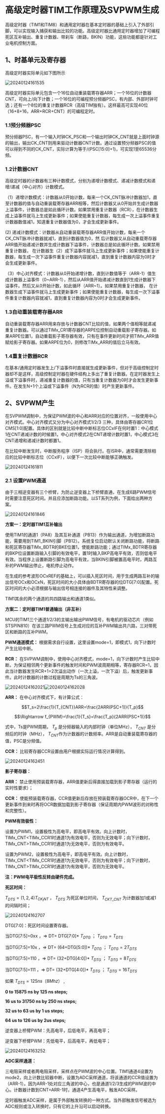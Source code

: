 # 高级定时器TIM工作原理及SVPWM生成

高级定时器（TIM1和TIM8）和通用定时器在基本定时器的基础上引入了外部引脚，可以实现输入捕获和输出比较的功能。高级定时器比通用定时器增加了可编程死区互补输出、重复计数器、带刹车（断路，BKIN）功能，这些功能都是针对工业电机控制方面。

## 1、时基单元及寄存器
高级定时器实际单元如下图所示

![20240124161535](https://cdn.jsdelivr.net/gh/xupengfeir/Notes-and-Articles/Image/20240124161535.png)

高级定时器实际单元包含一个16位自动重装载寄存器ARR；一个16位的计数器CNT，可向上/向下计数；一个16位的可编程预分频器PSC，有内部、外部时钟可选；还有一个8位的重复计数器RCR（高级TIM独有）。这样最高可实现40位（16+8+16，ARR+RCR+CNT）的可编程定时。

### 1.1预分频器PSC
预分频器PSC，有一个输入时钟CK_PSC和一个输出时钟CK_CNT就是上面时钟源的输出，输出CK_CNT则用来驱动计数器CNT计数。通过设置预分频器PSC的值可以得到不同的CK_CNT，实际计算为等于/(PSC[15:0]+1)，可实现1至65536分频。

### 1.2计数器CNT
高级定时器的计数器有三种计数模式，分别为递增计数模式、递减计数模式和递增/递减（中心对齐）计数模式。

（1）递增计数模式：计数器从0开始计数，每来一个CK_CNT脉冲计数器加1，直至计数器的值与自动重装载寄存器ARR相等，然后计数器又从0开始并生成计数器上溢事件，计数器总是如此循环计数。如果禁用重复计数器（RCR），在计数器生成上溢事件就马上生成更新事件；如果使能重复计数器，每生成一次上溢事件重复计数器数值减1，知道重复计数器值为0，才会生成更新事件。

(2) 递减计数模式：计数器从自动重装载寄存器ARR值开始计数，每来一个CK_CNT脉冲计数器就减1，直到计数器值为0，然 后计数器又从自动重载寄存器ARR值开始递减计数并生成计数器下溢事件，计数器总是如此循环计数。如果禁用重复计数器， 在计数器生（2）成下溢事件就马上生成更新事件；如果使能重复计数器，每生成一次下溢事件重复计数器内容就减1，直到重复计数器内容为0时才会生成更新事件。

（3）中心对齐模式：计数器从0开始递增计数，直到计数值等于（ARR-1）值生成计数器上溢事件（0~ARR-1），然后从ARR值开始递减计数直到1生成计数器下溢事件。然后又从0开始计数，如此循环（ARR~1）。如果禁用重复计数器， 在计数器生成下溢事件就马上生成更新事件；如果使能重复计数器，每生成一次下溢事件重复计数器内容就减1，直到重复计数器内容为0时才会生成更新事件。

### 1.3自动重装载寄存器ARR

自动重装载寄存器ARR用来存放与计数器CNT比较的值，如果两个值相等就递减重复计数器。可以通过TIMx_CR1寄存器的ARPE位控制自动重载影子寄存器。如果ARPE位置1，自动重载影子寄存器有效，只有在事件更新时间才把TIMx_ARR值赋给影子寄存器。如果ARPE位为0，则修改TIMx_ARR的值后立马有效。
### 1.4重复计数器RCR

在基本/通用定时器发生上/下溢事件时直接就生成更新事件，但对于高级控制定时器却不是这样，高级控制定时器在硬件结构上多出了重复计数器。在定时器发生上溢或下溢事件时，递减重复计数器的值，只有当重复计数器为0时才会发生更新事件。在发生N+1个上溢或下溢事件（N为RCR的值）时产生更新事件。

## 2、SVPWM产生
在SVPWM调制中，为保证PWM波的中心和ARR对应的位置对齐，一般使用中心对齐模式。中心对齐模式又分为中心对齐模式1/2/3 三种，具体由寄存器CR1位CMS[1:0]配置。具体的区别就是比较中断中断标志位CCxIF在何时置1：中心模式1在CNT递减计数的时候置1，中心对齐模式2在CNT递增计数时置1，中心模式3在CNT递增和递减计数时都置1。

在比较中断发生时，中断服务程序（ISP）将会执行。在ISR中，通常需要清除相应的比较中断标志位（CCxIF），以便下一次比较中断能够正确触发。

![20240124161811](https://cdn.jsdelivr.net/gh/xupengfeir/Notes-and-Articles/Image/20240124161811.png)

### 2.1 设置PWM通道
由于三相逆变器有三个桥臂，为防止逆变器上下桥臂直通，在生成6路PWM信号时需要注意死区时间。并且应添加断路功能。以ST系列为例，下面给出两种方案。

![20240124161846](https://cdn.jsdelivr.net/gh/xupengfeir/Notes-and-Articles/Image/20240124161846.png)

**方案一：定时器TIM1互补输出**

使用TIM1的通道1（PA8）及其互补通道（PB13）作为输出通道，为增加断路功能，需要用到TIM1_BKIN引脚（PB12）。系统复位启动默认关闭断路功能，将断路和死区寄存器TIMx_BDTR的BKE位置1，使能断路功能；通过TIMx_BDTR寄存器的BKP位设置断路输入引脚的有效电平，置1时输入BKP高电平有效，否则低电平有效。当程序上设置断路引脚为高电平有效，当BKIN引脚被置高电平时，两路互补的PWM输出停止，电机停止动作。

在生成的参考波形OCxREF的基础上，可以插入死区时间，用于生成两路互补的输出信号OCx和OCxN，死区时间的大小具体由BDTR寄存器的位DTG[7:0]配置。死区时间的大小必须根据与输出信号相连接的器件及其特性来调整。

TIM1其余的两个通道的共四路输出和通道1类似。

**方案二：定时器TIM1普通输出（非互补）**

MCU的TIM1三个通道1/2/3的主输出输出PWM信号，有电机的驱动芯片（例如STSPIN810）在该三路PWM信号上生成对应的互补PWM输出共六路，三对带死区和断路的互补PWM。

**PWM通道模式：**
根据需求自行设置，这里设置mode=1，即模式1，向下计数时产生比较中断。

**RCR：**
在SVPWM调制中，使用中心对齐模式，mode=1，向下计数时产生比较中断。为保证相邻两个更新事件的触发时间和PWM波周期相等，寄存器RCR=1，因此当计数器发生RCR+1=2次溢出动作（一次上溢，一次下溢）后，触发更新事件。此时计数器的计数过程是周期为Ts的三角波。

![20240124162021](https://cdn.jsdelivr.net/gh/xupengfeir/Notes-and-Articles/Image/20240124162021.png)![20240124162028](https://cdn.jsdelivr.net/gh/xupengfeir/Notes-and-Articles/Image/20240124162028.png)

**ARR：**
在中心对齐模式下，有计算公式：

$$T_s=2\frac{1}{T_{CNT}}ARR=\frac{2ARR(PSC+1)}{T_p}$$

$$\Rightarrow f_{PWM}=\frac{1}{T_s}=\frac{T_p}{2ARR(PSC+1)}$$

式中，Ts是PWM周期， $T_p$ 是分频器输入的内部时钟（单位MHz）， $T_{CNT}$ 是分频后的时钟（MHz）， $T_{CNT}$作为计数器的计数频率。ARR是自动重装载寄存器的值，PSC是分频值。

**CCR：**
比较寄存器CCR设置由用户根据实际运行情况计算得到。

![20240124162451](https://cdn.jsdelivr.net/gh/xupengfeir/Notes-and-Articles/Image/20240124162451.png)

**影子寄存器：**

**ARR：**
禁止使用预装载寄存器，ARR值更新后得直接加载到影子寄存器（运行的实时性要求）；

**CCR：**
使能预装载寄存器，CCR值更新后存放在预装载寄存器OCR中，在下一个更新事件到来时再将OCR数据加载到影子寄存器（保证周期内PWM波形的对称性和完整性）。

**PWM有效极性：**

设置为PWM1，设置极性为高电平，即高电平有效。向上计数时，TIMx_CNT<TIMx_CCR1时通道1为有效电平，否则为无效电平；向下计数时，TIMx_CNT>TIMx_CCR1时通道1为无效电平，否则为有效电平。

设置为PWM2，设置极性为高电平，即高电平有效。向上计数时，TIMx_CNT<TIMx_CCR1时通道1为无效电平，否则为有效电平；向下计数时，TIMx_CNT>TIMx_CCR1时通道1为有效电平，否则为无效电平。

**注：PWM电平极性反转由硬件完成。**

**死区时间：**

$T_{DTS}=(1,2,4)T_{CK_INT}$ ， $T_{DTS}$ 为死区单位时间， $T_{CKT\_ CNT}$ 为计数器加1或减1的间隔时间；

![20240124162707](https://cdn.jsdelivr.net/gh/xupengfeir/Notes-and-Articles/Image/20240124162707.png)


DTG[7:0]：死区时间设置寄存器。

当DTG[7:5]=0xx ，=> DT= DTG[7:0]* $T_{DTG}$ ； $T_{DTG}=T_{DTS}$

当DTG[7:5]=10x ，=> DT= (64+DTG[5:0])*  $T_{DTG}$ ； $T_{DTG}=2T_{DTS}$

当DTG[7:5]=110 ，=> DT= (32+DTG[4:0])*  $T_{DTG}$ ； $T_{DTG}=8T_{DTS}$

当DTG[7:5]=111 ，=> DT= (32+DTG[4:0])*  $T_{DTG}$ ； $T_{DTG}=16T_{DTS}$

如果 $T_{DTS}=125 ns（8Mhz）$ ,

**0 to 15875 ns by 125 ns steps;**

**16 us to 31750 ns by 250 ns steps;**

**32 us to 63 us by 1 us steps;**

**64 us to 126 us by 2us steps;**

逆变器上桥臂PWM：先高电平，后低电平，再高电平；

逆变器下桥臂PWM：先低电平，后高电平，再低电平；

![20240124163252](https://cdn.jsdelivr.net/gh/xupengfeir/Notes-and-Articles/Image/20240124163252.png)

**ADC采样通道：**

三电阻采样或者两电阻采样，采样点在PWM波的中心位置。TIM1通道4设置为mode2，向上计数比较器中断，设置为ADC采样通道，将该通道的CCR值设置为（ARR-1）。因为ARR-1处对应三角波的中心，也是通道1/2/3生成的PWM波的中心。计数器计数到CNT=ARR-1时，通道4产生高电平，触发ADC采样。

定时器触发ADC采样，是属于外部触发转换的一种方式。当外部触发信号被选为ADC规则或注入转换时，只有它的上升沿可以启动转换。




